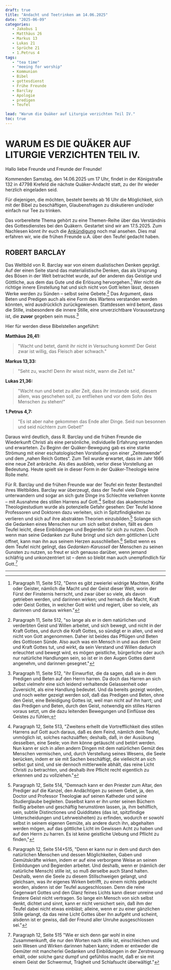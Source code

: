 ```yaml
---
draft: true
title: "Andacht und Teetrinken am 14.06.2025"
date: "2025-06-09"
categories:
   - Jakobus 1
   - Matthäus 26
   - Markus 13
   - Lukas 21
   - Sprüche 21
   - 1.Petrus 4
tags:
   - "tea time"
   - "meeing for worship"
   - Kommunion
   - Bibel
   - gottesdienst
   - Frühe Freunde
   - Barclay
   - Apologie
   - predigen
   - Teufel

lead: "Warum die Quäker auf Liturgie verzichten Teil IV."
toc: true
---
```



WARUM ES DIE QUÄKER AUF LITURGIE VERZICHTEN TEIL IV.
=====================================================

Hallo liebe Freunde und Freunde der Freunde!

Kommenden Samstag, den 14.06.2025 um 17 Uhr, findet in der Königstraße 132 in 47798 Krefeld die nächste Quäker-Andacht statt, zu der Ihr wieder herzlich eingeladen seid.

Für diejenigen, die möchten, besteht bereits ab 16 Uhr die Möglichkeit, sich mit der Bibel zu beschäftigen, Glaubensfragen zu diskutieren und/oder einfach nur Tee zu trinken.

Das vorbereitete Thema gehört zu eine Themen-Reihe über das Verständnis des Gottesdienstes bei den Quäkern. Gestartet sind wir am 17.5.2025. Zum Nachlesen könnt ihr euch die [Ankündigung](https://quaker-kr.de/post/2025/05-03-gottesdiest/) noch mal ansehen. Dies mal erfahren wir, wie die frühen Freunde u.A. über den Teufel gedacht haben.

ROBERT BARCLAY
--------------

Das Weltbild von R. Barclay war von einem dualistischen Denken geprägt. Auf der einen Seite stand das materialistische Denken, das als Ursprung des Bösen in der Welt betrachtet wurde, auf der anderen das Geistige und Göttliche, aus dem das Gute und die Erlösung hervorgehen.[^foot-001] Wer nicht die richtige innere Einstellung hat und sich nicht von Gott leiten lässt, dessen Werke werden zu Sünden – selbst seine Gebete.[^foot-002] Das Argument, dass Beten und Predigen auch als eine Form des Wartens verstanden werden könnten, wird ausdrücklich zurückgewiesen. Stattdessen wird betont, dass die Stille, insbesondere die innere Stille, eine unverzichtbare Voraussetzung ist, die **zuvor** gegeben sein muss.[^foot-003]

Hier für werden diese Bibelstellen angeführt:

**Matthäus 26,41:**

> "Wacht und betet, damit ihr nicht in Versuchung kommt! Der Geist zwar ist willig, das Fleisch aber schwach."

**Markus 13,33:**

> "Seht zu, wacht! Denn ihr wisst nicht, wann die Zeit ist."

**Lukas 21,36:**

> "Wacht nun und betet zu aller Zeit, dass ihr imstande seid, diesem allem, was geschehen soll, zu entfliehen und vor dem Sohn des Menschen zu stehen!"

**1.Petrus 4,7:**

> "Es ist aber nahe gekommen das Ende aller Dinge. Seid nun besonnen und seid nüchtern zum Gebet!"

Daraus wird deutlich, dass R. Barclay und die frühen Freunde die Wiederkunft Christi als eine persönliche, individuelle Erfahrung verstanden und erwarteten. Zu Beginn der Quäker-Bewegung gab es eine starke Strömung mit einer eschatologischen Vorstellung von einer „Zeitenwende“ und dem „nahen Reich Gottes“. Zum Teil wurde erwartet, dass im Jahr 1666 eine neue Zeit anbräche. Als dies ausblieb, verlor diese Vorstellung an Bedeutung. Heute spielt sie in dieser Form in der Quäker-Theologie keine Rolle mehr.


Für R. Barclay und die frühen Freunde war der Teufel ein fester Bestandteil ihres Weltbildes. Barclay war überzeugt, dass der Teufel viele Dinge unterwandern und sogar an sich gute Dinge ins Schlechte verkehren konnte – mit Ausnahme des stillen Harrens auf Gott.[^foot-004] Selbst das akademische Theologiestudium wurde als potenzielle Gefahr gesehen: Der Teufel könne Professoren und Doktoren dazu verleiten, sich in Spitzfindigkeiten zu verlieren und sich auf ihre abstrakten Theorien einzubilden.[^foot-005] Solange sich die Gedanken eines Menschen nur um sich selbst drehen, fällt es dem Teufel leicht, diese Einbildungen und Begierden für sich zu nutzen. Doch wenn man seine Gedanken zur Ruhe bringt und sich dem göttlichen Licht öffnet, kann man ihn aus seinem Herzen ausschließen.[^foot-006] Selbst wenn es dem Teufel nicht gelingt, das *Gedanken-Karussell* der Menschen zu seinen Gunsten zu nutzen, so freut er sich genauso darüber, wenn jemand schläfrig und unkonzentriert ist – denn so bleibt man auch unempfindlich für Gott.[^foot-007]


------

[^foot-001]: Paragraph 11, Seite 512, "Denn es gibt zweierlei widrige Machten,
Kräfte oder Geister, nämlich die Macht und
der Geist dieser Welt, worin der Fürst der Finsternis
herrscht, und zwar über so viele, als davon
getrieben werden, und darinnen wirken; und hernach
die Macht, Kraft oder Geist Gottes, in welcher
Gott wirkt und regiert, über so viele, als darinnen
und daraus wirken."


[^foot-002]: Paragraph 11, Seite 512, "so lange als er in dem natürlichen und
verderbten Geist und Willen arbeitet, und sich bewegt,
und nicht in der Kraft Gottes, und durch
die Kraft Gottes, so sündigt er in allen, und wird
nicht von Gott angenommen.[^foot-11-11-001] Daher ist beides
das Pflügen und Beten des Gottlosen Sünde.
Also auch was ein Mensch in und aus dem Geist und
Kraft Gottes tut, und wirkt, da sein Verstand
und Willen dadurch erleuchtet und bewegt wird, es
mögen geistliche, bürgerliche oder auch nur natürliche
Handlungen sein, so ist er in den Augen Gottes
damit angenehm, und darinnen gesegnet.[^foot-11-11-002]"

[^foot-003]: Paragraph 11, Seite 512, "ihr Einwurfist, die da sagen, daß sie in dem Predigen
und Beten auf den Herrn harren. Da
doch das Harren an sich selbst vielmehr eine sich leidend
verhaltende Gelassenheit oder Zuversicht, als eine
Handlung bedeutet. Und da bereits gezeigt worden,
und noch weiter gezeigt werden soll, daß das
Predigen und Beten, ohne den Geist, eine Beleidigung
Gottes ist, weil man nicht auf ihn harrt;
und das Predigen und Beten, durch den Geist, notwendig
ein stilles Harren voraus setzt, um die dazu
leitenden Bewegungen und Einflüsse des Geistes zu
fühlen;

[^foot-004]: Paragraph 12, Seite 513, "Zweitens erhellt die Vortrefflichkeit dies
stillen Harrens auf Gott auch daraus, daß es
dem Feind, nämlich dem Teufel, unmöglich ist, solches
nachzuäffen; deshalb, daß, in der Ausübung desselben,
eine Seele; von ihm könne getäuscht und betört
werden. Nun kann er sich in allen andern Dingen
mit dem natürlichen Gemüt des Menschen vermischen,
und, durch Verstellung seines Wesens, die
Seele berücken, indem er sie mit Sachen beschäftigt,
die vielleicht an sich selbst gut sind, und sie dennoch mittlerweile
abhält, das reine Licht Christi zu betrachten,
und deshalb ihre Pflicht recht eigentlich zu erkennen und
zu vollziehen."

[^foot-005]: Paragraph 12, Seite 514, "Demnach kann er den Priester
zum Altar, den Prediger auf die Kanzel, den Andächtigen
zu seinem Gebet, ja, den Doctor und
Professor Theologiæ auf seinen Katheder und seine
Studierglaube begleiten. Daselbst kann er ihn unter
seinen Büchern fleißig arbeiten und geschäftig herumstören
lassen, ja, ihm behilflich, sein, subtile Distinctiones
und Quidditates (das ist, spitzfindige Unterscheidungen
und Lehrweisheiten) zu erfinden, wodurch
er sowohl selbst in seinem eigenen Gemüte, als
andere durch ihn, abgehalten werden mögen, auf das
göttliche Licht im Gewissen Acht zu haben und auf
den Herrn zu harren. Es ist keine geistliche Uebung
und Pflicht zu finden,"

[^foot-006]: Paragraph 12, Seite 514+515, "Denn er kann nur in dem und durch den natürlichen
Menschen und dessen Möglichkeiten, Gaben
und Gemütskräfte wirken, indem er auf eine
verborgene Weise an seinen Einbildungen und Begierden
arbeitet. Und deshalb, wenn er (nämlich der
natürliche Mensch) stille ist, so muß derselbe auch
Stand halten. Deshalb, wenn die Seele zu
diesem Stillschweigen gelangt, und gleichsam, was
ihr eigenes Wirken betrifft, zu einem nichts gebracht
worden, alsdenn ist der Teufel ausgeschlossen. Denn
die reine Gegenwart Gottes und den Glanz feines
Lichts kann dieser unreine und finstere Geist nicht
vertragen. So lange ein Mensch von sich selbst denkt,<!-- Seite 515 -->
dichtet und sinnt, kann er nicht versichert sein,
daß ihm der Teufel dabei nicht etwas einbläst; alleine,
wenn er zu einer gänzlichen Stille gelangt,
da das reine Licht Gottes über ihn aufgeht und
scheint, alsdenn ist er gewiss, daß der Freund aller
Unruhe ausgeschlossen sei."

[^foot-007]: Paragraph 12, Seite 515 "Wie er sich denn gar wohl in eine Zusammenkunft,
die nur den Worten nach stille ist, einschleichen und
sein Wesen und Wirken darinnen haben kann; indem
er entweder die Gemüter mit mancherlei Gedanken
und Einbildungen in der Zerstreuung erhält, oder solche
ganz dumpf und gefühllos macht, daß er sie mit einem
Geist der Schwermut, Trägheit und Schlafsucht
überwältigt."

[^foot-11-11-001]: Sprüche 21,4: "Stolz der Augen und Hochmut des Herzens – die Leuchte der Gottlosen ist Sünde."

[^foot-11-11-002]: Jakobus 1,25: " Wer aber in das vollkommene Gesetz der Freiheit hineingeschaut hat und dabei geblieben ist, indem er nicht ein vergesslicher Hörer, sondern ein Täter des Werkes ist, der wird in seinem Tun glückselig sein."